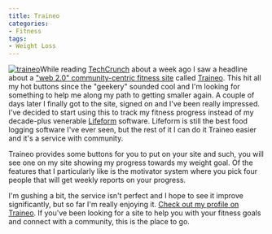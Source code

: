```yaml
---
title: Traineo
categories:
- Fitness
tags:
- Weight Loss
---
```


[![traineo](http://www.traineo.com/images/traineo.gif)](http://www.traineo.com/)While reading [TechCrunch](http://www.techcrunch.com/) about a week ago I saw a headline about a ["web 2.0" community-centric fitness site](http://www.techcrunch.com/2006/12/08/web-app-provides-virtual-fitness-support/) called [Traineo](http://www.traineo.com/). This hit all my hot buttons since the "geekery" sounded cool and I'm looking for something to help me along my path to getting smaller again. A couple of days later I finally got to the site, signed on and I've been really impressed. I've decided to start using this to track my fitness progress instead of my decade-plus venerable [Lifeform](http://www.lifeform.com/) software. Lifeform is still the best food logging software I've ever seen, but the rest of it I can do it Traineo easier and it's a service with community.

Traineo provides some buttons for you to put on your site and such, you will see one on my site showing my progress towards my weight goal. Of the features that I particularly like is the motivator system where you pick four people that will get weekly reports on your progress.

I'm gushing a bit, the service isn't perfect and I hope to see it improve significantly, but so far I'm really enjoying it. [Check out my profile on Traineo](http://thingles.traineo.com/). If you've been looking for a site to help you with your fitness goals and connect with a community, this is the place to go.
